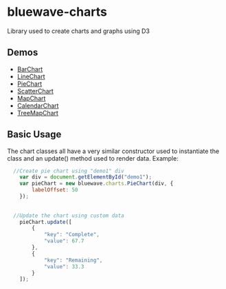 # bluewave-charts

Library used to create charts and graphs using D3

## Demos
- [BarChart](https://bluewavetechnologies.github.io/bluewave-charts/demos/BarChart.html)
- [LineChart](https://bluewavetechnologies.github.io/bluewave-charts/demos/LineChart.html)
- [PieChart](https://bluewavetechnologies.github.io/bluewave-charts/demos/PieChart.html)
- [ScatterChart](https://bluewavetechnologies.github.io/bluewave-charts/demos/ScatterChart.html)
- [MapChart](https://bluewavetechnologies.github.io/bluewave-charts/demos/MapChart.html)
- [CalendarChart](https://bluewavetechnologies.github.io/bluewave-charts/demos/CalendarChart.html)
- [TreeMapChart](https://bluewavetechnologies.github.io/bluewave-charts/demos/TreeMapChart.html)

## Basic Usage

The chart classes all have a very similar constructor used to instantiate the class and an update() method used to render data. Example:

```javascript
  //Create pie chart using "demo1" div
    var div = document.getElementById("demo1");
    var pieChart = new bluewave.charts.PieChart(div, {
        labelOffset: 50
    });
    
    
  //Update the chart using custom data
    pieChart.update([
        {
            "key": "Complete",
            "value": 67.7
        },
        {
            "key": "Remaining",
            "value": 33.3
        }
    ]);    
```
